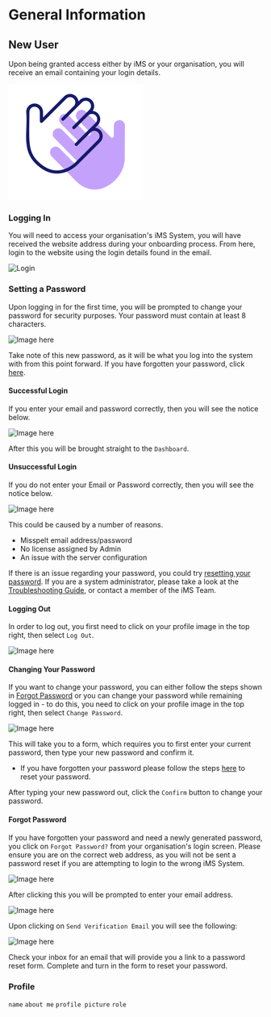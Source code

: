 # General Information

## New User
Upon being granted access either by iMS or your organisation, you will receive an email containing your login details.

![New user email](../static/img/hiw1.svg "New User Email.png")

### Logging In 
You will need to access your organisation's iMS System, you will have received the website address during your onboarding process. From here, login to the website using the login details found in the email. 

![Login](https://imssystems.tech/assets/images/docs/img.png "Log In.png")

### Setting a Password
Upon logging in for the first time, you will be prompted to change your password for security purposes. Your password must contain at least 8 characters.

![Image here](https://imssystems.tech/assets/images/docs/img.png "First Time Login Change Password.png")

Take note of this new password, as it will be what you log into the system with from this point forward.
If you have forgotten your password, click [here][Forgot Password].

#### Successful Login
If you enter your email and password correctly, then you will see the notice below.

![Image here](https://imssystems.tech/assets/images/docs/img.png "Log In Successful.png")
 
After this you will be brought straight to the `Dashboard`.

#### Unsuccessful Login
If you do not enter your Email or Password correctly, then you will see the notice below.

![Image here](https://imssystems.tech/assets/images/docs/img.png "Log In Failure.png")

This could be caused by a number of reasons.
+ Misspelt email address/password
+ No license assigned by Admin
+ An issue with the server configuration

If there is an issue regarding your password, you could try [resetting your password][Forgot Password]. If you are a system administrator, please take a look at the [Troubleshooting Guide][], or contact a member of the iMS Team.

#### Logging Out

In order to log out, you first need to click on your profile image in the top right, then select `Log Out`.

![Image here](https://imssystems.tech/assets/images/docs/img.png "Log Out.png")

#### Changing Your Password

If you want to change your password, you can either follow the steps shown in [Forgot Password][] or you can change your password while remaining logged in - to do this, you need to click on your profile image in the top right, then select `Change Password`. 

![Image here](https://imssystems.tech/assets/images/docs/img.png "Change Password.png")

This will take you to a form, which requires you to first enter your current password, then type your new password and confirm it.
+ If you have forgotten your password please follow the steps [here][Forgot Password] to reset your password.

After typing your new password out, click the `Confirm` button to change your password. 

#### Forgot Password
If you have forgotten your password and need a newly generated password, you click on `Forgot Password?` from your organisation's login screen. Please ensure you are on the correct web address, as you will not be sent a password reset if you are attempting to login to the wrong iMS System.

![Image here](https://imssystems.tech/assets/images/docs/img.png "Log In.png")
 
After clicking this you will be prompted to enter your email address.

![Image here](https://imssystems.tech/assets/images/docs/img.png "Forgot Password.png")

Upon clicking on `Send Verification Email` you will see the following:

![Image here](https://imssystems.tech/assets/images/docs/img.png "Reset Password Email.png")

Check your inbox for an email that will provide you a link to a password reset form. Complete and turn in the form to reset your password.

### Profile

`name`
`about me`
`profile picture`
`role`


[Forgot Password]: #forgot-password "#Forgot-Password"
[Troubleshooting Guide]: link/to/troubleshooting/page "Not yet made"